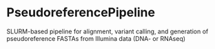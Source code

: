 # PseudoreferencePipeline
SLURM-based pipeline for alignment, variant calling, and generation of pseudoreference FASTAs from Illumina data (DNA- or RNAseq)
